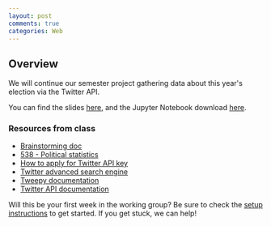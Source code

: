 ```yaml
---
layout: post
comments: true
categories: Web
---
```


## Overview
We will continue our semester project gathering data about this year's election via the Twitter API.

You can find the slides [here](https://docs.google.com/presentation/d/1IybgN-K4aevsvtbD7ahT4NIUn4q1PcYGIwK_8RBsbO0/edit?usp=sharing), and the Jupyter Notebook download [here](https://drive.google.com/open?id=0B3D_PdrFcBfRdXU4QUJWUWJKS0U).

### Resources from class

* [Brainstorming doc](https://docs.google.com/document/d/1skNQ2tm3gtNpYfDUYlvgABDAPtYxRWsrudJwTKX09Fg/edit?usp=sharing)
* [538 - Political statistics](http://fivethirtyeight.com/)
* [How to apply for Twitter API key](https://apps.twitter.com/)
* [Twitter advanced search engine](https://twitter.com/search-advanced?lang=en)
* [Tweepy documentation](http://tweepy.readthedocs.io/en/v3.5.0/getting_started.html#api)
* [Twitter API documentation](https://dev.twitter.com/rest/reference)

Will this be your first week in the working group? Be sure to check the [setup instructions](http://python.berkeley.edu/learn/#set-up-your-computer) to get started. If you get stuck, we can help!
